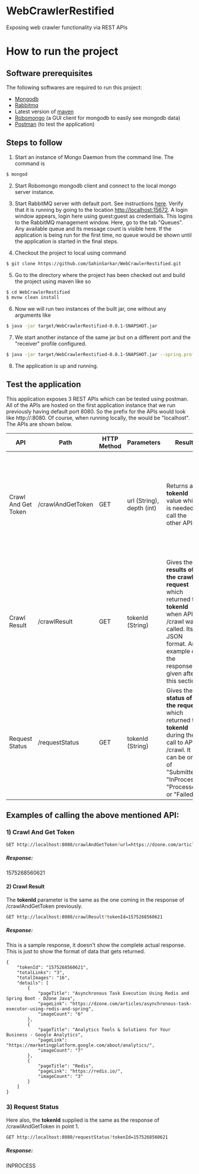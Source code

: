 # WebCrawlerRestified
Exposing web crawler functionality via REST APIs

# How to run the project

## Software prerequisites

The following softwares are required to run this project:

  - [Mongodb](https://docs.mongodb.com/manual/installation/)
  - [Rabbitmq](https://www.rabbitmq.com/download.html)
  - Latest version of [maven](https://maven.apache.org/install.html)
  - [Robomongo](https://robomongo.org/download) (a GUI client for mongodb to easily see mongodb data)
  - [Postman](https://www.getpostman.com/downloads/) (to test the application)

## Steps to follow

1) Start an instance of Mongo Daemon from the command line. The command is
```sh
$ mongod
```

2) Start Robomongo mongodb client and connect to the local mongo server instance.

3) Start RabbitMQ server with default port. See instructions [here](https://www.rabbitmq.com/download.html). Verify that it is running by going to the location [http://localhost:15672](http://localhost:15672/). A login window appears, login here using guest:guest as credentials. This logins to the RabbitMQ management window. Here, go to the tab "Queues". Any available queue and its message count is visible here. If the application is being run for the first time, no queue would be shown until the application is started in the final steps.

4) Checkout the project to local using command
```sh
$ git clone https://github.com/SahinSarkar/WebCrawlerRestified.git
```

5) Go to the directory where the project has been checked out and build the project using maven like so
```sh
$ cd WebCrawlerRestified
$ mvnw clean install
```

6) Now we will run two instances of the built jar, one without any arguments like
```sh
$ java -jar target/WebCrawlerRestified-0.0.1-SNAPSHOT.jar
```

7) We start another instance of the same jar but on a different port and the "receiver" profile configured.
```sh
$ java -jar target/WebCrawlerRestified-0.0.1-SNAPSHOT.jar --spring.profiles.active=receiver --server.port=8082
```

8) The application is up and running.

## Test the application

This application exposes 3 REST APIs which can be tested using postman. All of the APIs are hosted on the first application instance that we run previously having default port 8080. So the prefix for the APIs would look like http://<hostname>:8080. Of course, when running locally, the <hostname> would be "localhost". The APIs are shown below.

| API | Path | HTTP Method | Parameters | Result | Side-effect |
| ------ | ------ | ------ | ------ | ------ | ------ |
| Crawl And Get Token | /crawlAndGetToken | GET | url (String), depth (int) | Returns a **tokenId** value which is needed to call the other APIs. | Starts a background process of crawling from the **url** parameter and crawls upto a depth of **depth** and persists the information to mongoDB collection "singleCrawlRequestData". This API puts a request on the message queue to be worked on later but returns immediately with the **tokenId** and does not block.|
| Crawl Result | /crawlResult | GET | tokenId (String) | Gives the **results of the crawl request** which returned the **tokenId** when API /crawl was called. Its in JSON format. An example of the response is given after this section. | |
| Request Status | /requestStatus | GET | tokenId (String) | Gives the **status of the request** which returned the **tokenId** during the call to API /crawl. It can be one of "Submitted", "InProcess", "Processed" or "Failed". | |

## Examples of calling the above mentioned API:
### 1) Crawl And Get Token

```sh 
GET http://localhost:8080/crawlAndGetToken?url=https://dzone.com/articles/asynchronous-task-executor-using-redis-and-spring&depth=1
```

##### Response:

1575268560621

#### 2) Crawl Result
The **tokenId** parameter is the same as the one coming in the response of /crawlAndGetToken previously.

```sh 
GET http://localhost:8080/crawlResult?tokenId=1575268560621
```

##### Response:

This is a sample response, it doesn't show the complete actual response. This is just to show the format of data that gets returned.
	
	{
		"tokenId": "1575268560621",
		"totalLinks": "3",
		"totalImages": "16",
		"details": [
			{
				"pageTitle": "Asynchronous Task Execution Using Redis and Spring Boot - DZone Java",
				"pageLink": "https://dzone.com/articles/asynchronous-task-executor-using-redis-and-spring",
				"imageCount": "6"
			},
			{
				"pageTitle": "Analytics Tools & Solutions for Your Business - Google Analytics",
				"pageLink": "https://marketingplatform.google.com/about/analytics/",
				"imageCount": "7"
			},
			{
				"pageTitle": "Redis",
				"pageLink": "https://redis.io/",
				"imageCount": "3"
			}
		]
	}

### 3) Request Status
Here also, the **tokenId** supplied is the same as the response of /crawlAndGetToken in point 1.

```sh
GET http://localhost:8080/requestStatus?tokenId=1575268560621
```

##### Response:

INPROCESS